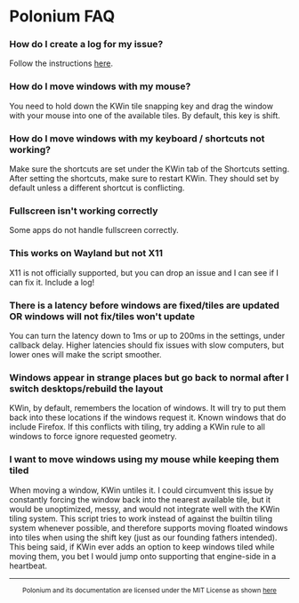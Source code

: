 # Polonium FAQ

### How do I create a log for my issue?

Follow the instructions [here](usage.md#getting-a-log).

### How do I move windows with my mouse?

You need to hold down the KWin tile snapping key and drag the window with your mouse into one of the available tiles. By default, this key is shift.

### How do I move windows with my keyboard / shortcuts not working?

Make sure the shortcuts are set under the KWin tab of the Shortcuts setting. After setting the shortcuts, make sure to restart KWin. They should set by default unless a different shortcut is conflicting.

### Fullscreen isn't working correctly

Some apps do not handle fullscreen correctly.

### This works on Wayland but not X11

X11 is not officially supported, but you can drop an issue and I can see if I can fix it. Include a log!

### There is a latency before windows are fixed/tiles are updated OR windows will not fix/tiles won't update

You can turn the latency down to 1ms or up to 200ms in the settings, under callback delay. Higher latencies should fix issues with slow computers, but lower ones will make the script smoother.

### Windows appear in strange places but go back to normal after I switch desktops/rebuild the layout

KWin, by default, remembers the location of windows. It will try to put them back into these locations if the windows request it. Known windows that do include Firefox. If this conflicts with tiling, try adding a KWin rule to all windows to force ignore requested geometry.

### I want to move windows using my mouse while keeping them tiled

When moving a window, KWin untiles it. I could circumvent this issue by constantly forcing the window back into the nearest available tile, but it would be unoptimized, messy, and would not integrate well with the KWin tiling system. This script tries to work instead of against the builtin tiling system whenever possible, and therefore supports moving floated windows into tiles when using the shift key (just as our founding fathers intended). This being said, if KWin ever adds an option to keep windows tiled while moving them, you bet I would jump onto supporting that engine-side in a heartbeat.

---

<div align="center"><sub>
Polonium and its documentation are licensed under the MIT License as shown <a href="https://github.com/zeroxoneafour/polonium/blob/master/license.txt">here</a>
</sub></div>
